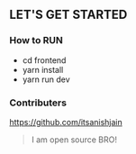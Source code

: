 ## LET'S GET STARTED


### How to RUN
- cd frontend
- yarn install
- yarn run dev

### Contributers

https://github.com/itsanishjain


> I am open source BRO!
